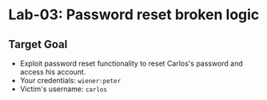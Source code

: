 # Lab-03: Password reset broken logic

## Target Goal

- Exploit password reset functionality to reset Carlos's password and access his account.
- Your credentials: `wiener:peter`
- Victim's username: `carlos`
